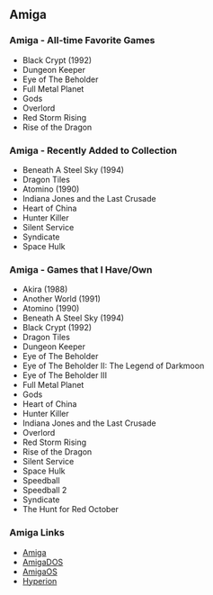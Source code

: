 ## Amiga

### Amiga - All-time Favorite Games

- Black Crypt (1992)
- Dungeon Keeper
- Eye of The Beholder
- Full Metal Planet
- Gods
- Overlord
- Red Storm Rising
- Rise of the Dragon

### Amiga - Recently Added to Collection

- Beneath A Steel Sky (1994)
- Dragon Tiles
- Atomino (1990)
- Indiana Jones and the Last Crusade
- Heart of China
- Hunter Killer
- Silent Service
- Syndicate
- Space Hulk

### Amiga - Games that I Have/Own

- Akira (1988)
- Another World (1991)
- Atomino (1990)
- Beneath A Steel Sky (1994)
- Black Crypt (1992)
- Dragon Tiles
- Dungeon Keeper
- Eye of The Beholder
- Eye of The Beholder II: The Legend of Darkmoon
- Eye of The Beholder III
- Full Metal Planet
- Gods
- Heart of China
- Hunter Killer
- Indiana Jones and the Last Crusade
- Overlord
- Red Storm Rising
- Rise of the Dragon
- Silent Service
- Space Hulk
- Speedball
- Speedball 2
- Syndicate
- The Hunt for Red October

### Amiga Links

- [Amiga](https://en.wikipedia.org/wiki/Amiga)
- [AmigaDOS](https://en.wikipedia.org/wiki/AmigaDOS)
- [AmigaOS](https://en.wikipedia.org/wiki/AmigaOS)
- [Hyperion](https://en.wikipedia.org/wiki/Hyperion_Entertainment)


